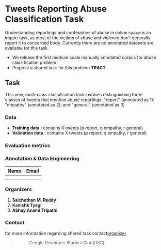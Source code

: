 # **Tweets Reporting Abuse Classification Task** 

Understanding reportings and confessions of abuse in online space is an import task, as most of the victims of abuse and violence don’t generally report it to concerned body. Currently there are no annotated datasets are available for this task.

* We release the first medium scale manually annotated corpus for abuse classification problem
* Propose a shared task for this problem **TRACT**

## Task
This new, multi-class classification task involves distinguishing three classes of tweets that mention abuse reportings: "report" (annotated as 1); "empathy" (annotated as 2); and "general" (annotated as 3) 

### Data
* **Training data** : contains X tweets (p report, q empathy, r general)
* **Validation data** : contains X tweets (p report, q empathy, r general)

### Evaluation metrics


### Annotation & Data Engineering

| Name  | Email |
| ------------- | ------------- |
|   |  |
|   |  |

### Organizers
1. **Saichethan M. Reddy**
2. **Kanishk Tyagi**
3. **Abhay Anand Tripathi**

### Contact
for more information regarding shared task contact[organizer](mailto:saichethanreddymiriyala@gmail.com)


>>Google Developer Student Club(DSC)
